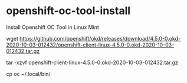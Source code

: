 # openshift-oc-tool-install
Install Openshift OC Tool in Linux Mint

wget https://github.com/openshift/okd/releases/download/4.5.0-0.okd-2020-10-03-012432/openshift-client-linux-4.5.0-0.okd-2020-10-03-012432.tar.gz

tar -xzvf openshift-client-linux-4.5.0-0.okd-2020-10-03-012432.tar.gz

cp oc ~/.local/bin/
